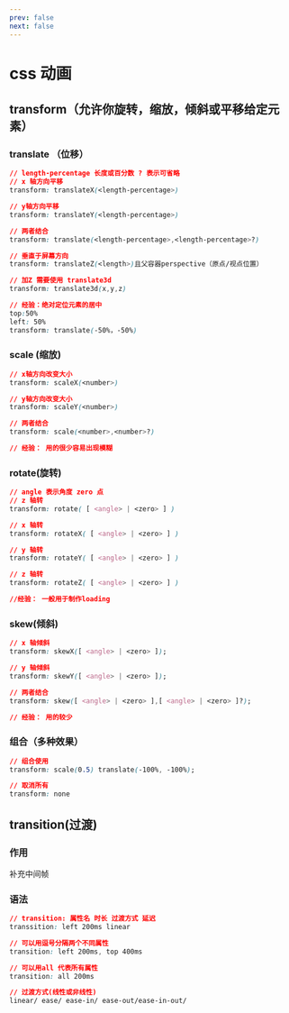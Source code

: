 ```yaml
---
prev: false
next: false
---
```

# css 动画

## transform（允许你旋转，缩放，倾斜或平移给定元素）

### translate （位移）

```css
// length-percentage 长度或百分数 ? 表示可省略
// x 轴方向平移
transform: translateX(<length-percentage>)

// y轴方向平移
transform: translateY(<length-percentage>)

// 两者结合
transform: translate(<length-percentage>,<length-percentage>?)

// 垂直于屏幕方向
transform: translateZ(<length>)且父容器perspective（原点/视点位置）

// 加Z 需要使用 translate3d
transform: translate3d(x,y,z)

// 经验：绝对定位元素的居中
top:50%
left: 50%
transform: translate(-50%，-50%)
```

### scale (缩放)

```css
// x轴方向改变大小
transform: scaleX(<number>)

// y轴方向改变大小
transform: scaleY(<number>)

// 两者结合
transform: scale(<number>,<number>?)

// 经验： 用的很少容易出现模糊
```

### rotate(旋转)

```css
// angle 表示角度 zero 点
// z 轴转
transform: rotate( [ <angle> | <zero> ] )

// x 轴转
transform: rotateX( [ <angle> | <zero> ] )

// y 轴转
transform: rotateY( [ <angle> | <zero> ] )

// z 轴转
transform: rotateZ( [ <angle> | <zero> ] )

//经验： 一般用于制作loading
```

### skew(倾斜)

```css
// x 轴倾斜
transform: skewX([ <angle> | <zero> ]);

// y 轴倾斜
transform: skewY([ <angle> | <zero> ]);

// 两者结合
transform: skew([ <angle> | <zero> ],[ <angle> | <zero> ]?);

// 经验： 用的较少
```

### 组合（多种效果）

```css
// 组合使用
transform: scale(0.5) translate(-100%, -100%);

// 取消所有
transform: none
```

## transition(过渡)

### 作用

补充中间帧

### 语法

```css
// transition: 属性名 时长 过渡方式 延迟
transsition: left 200ms linear

// 可以用逗号分隔两个不同属性
transition: left 200ms, top 400ms

// 可以用all 代表所有属性
transition: all 200ms

// 过渡方式(线性或非线性)
linear/ ease/ ease-in/ ease-out/ease-in-out/
```
